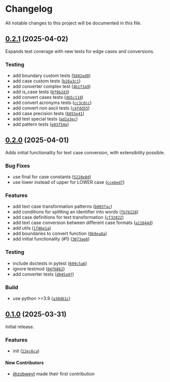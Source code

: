 # Changelog

All notable changes to this project will be documented in this file.

## [0.2.1](https://github.com/zobweyt/textcase/compare/0.2.0...0.2.1) (2025-04-02)

Expands test coverage with new tests for edge cases and conversions.

### Testing <!-- omit in toc -->

- add boundary custom tests ([`5602ed0`](https://github.com/zobweyt/textcase/commit/5602ed019ebfae8ea5df6fe17f2593bac4e99e9e))
- add case custom tests ([`b26a3c1`](https://github.com/zobweyt/textcase/commit/b26a3c1020f046b0c57399ddb03b1b3953d44dcc))
- add converter complex test ([`4b1f3a9`](https://github.com/zobweyt/textcase/commit/4b1f3a91a72a928cc81dac6966899b961aff3547))
- add is_case tests ([`8f9b2d3`](https://github.com/zobweyt/textcase/commit/8f9b2d3bbc6137ca261a758781734ab2240b38a5))
- add convert cases tests ([`4b5c110`](https://github.com/zobweyt/textcase/commit/4b5c11091c036ef21aa56ce0ea85f23b8d531229))
- add convert acronyms tests ([`cc3cdcc`](https://github.com/zobweyt/textcase/commit/cc3cdcc965c87b75eb85d68d4c99cf9801dadd71))
- add convert non ascii tests ([`c4fdd55`](https://github.com/zobweyt/textcase/commit/c4fdd55eb01aabe39667e87fc07950d7fa439dab))
- add case precision tests ([`6055e41`](https://github.com/zobweyt/textcase/commit/6055e41ff0b8a68102c60ec5578bede838a7461f))
- add test special tests ([`ad2a3ec`](https://github.com/zobweyt/textcase/commit/ad2a3ecd03796fc356c5d70c0236e22578b188eb))
- add pattern tests ([`e03f54e`](https://github.com/zobweyt/textcase/commit/e03f54ecdc3554c5145ef66f1cb14e46a34e5fae))

## [0.2.0](https://github.com/zobweyt/textcase/compare/0.1.0...0.2.0) (2025-04-01)

Adds initial functionality for text case conversion, with extensibility possible.

### Bug Fixes <!-- omit in toc -->

- use final for case constants ([`5228e8d`](https://github.com/zobweyt/textcase/commit/5228e8dda4bb4a503791b1206adc54c2664d39c2))
- use lower instead of upper for LOWER case ([`cce6ed7`](https://github.com/zobweyt/textcase/commit/cce6ed7371976e762ddf3adfe7d176635910df7f))

### Features <!-- omit in toc -->

- add text case transformation patterns ([`b003fac`](https://github.com/zobweyt/textcase/commit/b003fac291a21dae0ca19688cb0fa2ea23aceb7b))
- add conditions for splitting an identifier into words ([`fb76228`](https://github.com/zobweyt/textcase/commit/fb762289d34080cf9bd380c66330598a428dcc9d))
- add case definitions for text transformation ([`cf32822`](https://github.com/zobweyt/textcase/commit/cf328225c81a1ab03962cb7222a6312f1d948ffa))
- add text case conversion between different case formats ([`a11044d`](https://github.com/zobweyt/textcase/commit/a11044d2545e4af41bca6a7d19b48302f3f8bfca))
- add utils ([`1f86e1a`](https://github.com/zobweyt/textcase/commit/1f86e1a0d18936a8ec3dbd81113a4dd3d3314c4f))
- add boundaries to convert function ([`0b9ea8a`](https://github.com/zobweyt/textcase/commit/0b9ea8ab20fe2f4419a13f18d68d8a9464e53da3))
- add initial functionality (#1) ([`3073ae6`](https://github.com/zobweyt/textcase/commit/3073ae63db2b50f0e673af851f2bb2b6b5f34942))

### Testing <!-- omit in toc -->

- include doctests in pytest ([`699c5a6`](https://github.com/zobweyt/textcase/commit/699c5a6e21fcab62a22cff50c6790458727039a1))
- ignore testmod ([`04f6862`](https://github.com/zobweyt/textcase/commit/04f68629afaecc402347a70f92edb4e82f1ffa4d))
- add converter tests ([`d045a97`](https://github.com/zobweyt/textcase/commit/d045a974b9506256e1045fbf88199261f3fbd33c))

### Build <!-- omit in toc -->

- use python >=3.9 ([`a30d61c`](https://github.com/zobweyt/textcase/commit/a30d61c40cd246fad26f95a2659c9d70a1b31c43))

## [0.1.0](https://github.com/zobweyt/textcase/commits/0.1.0) (2025-03-31)

Initial release.

### Features <!-- omit in toc -->

- init ([`22ec6ca`](https://github.com/zobweyt/textcase/commit/22ec6ca462445c19b8de9a3e378905d4be7ca94a))

#### New Contributors <!-- omit in toc -->

- [@zobweyt](https://github.com/zobweyt) made their first contribution
